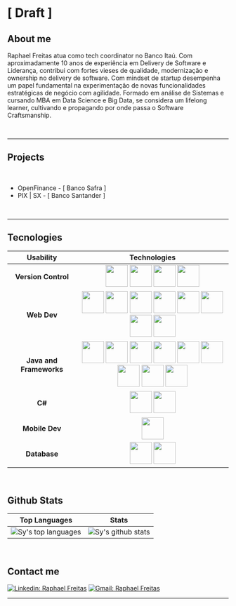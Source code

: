 # [ Draft ]

## About me

<p>

Raphael Freitas atua como tech coordinator no Banco Itaú. 
Com aproximadamente 10 anos de experiência em Delivery de Software e Liderança, contribui com fortes vieses de qualidade, modernização e ownership no delivery de software. 
Com mindset de startup desempenha um papel fundamental na experimentação de novas funcionalidades estratégicas de negócio com agilidade.
Formado em análise de Sistemas e cursando MBA em Data Science e Big Data, se considera um lifelong learner, cultivando e propagando por onde passa o Software Craftsmanship.

</p>

<br>
<hr>

## Projects

<br>

* OpenFinance - [ Banco Safra ]
* PIX | SX - [ Banco Santander ]

<br>
<hr>

## Tecnologies

  | Usability | Technologies | 
  | :---: | :---: |
  | <b>Version Control</b> | <img height="50" src="https://user-images.githubusercontent.com/25181517/117364277-fc4eb280-aebd-11eb-8769-a3583c6a2037.png"> <img height="50" src="https://user-images.githubusercontent.com/25181517/117364276-fc4eb280-aebd-11eb-92ba-8a6ef74b7313.png"> <img height="50" src="https://user-images.githubusercontent.com/25181517/117364279-fce74900-aebd-11eb-8b79-75984359d043.png"> <img height="50" src="https://user-images.githubusercontent.com/25181517/121401477-0e0df480-c959-11eb-8ec7-ef8d06584380.png"> |
  | <b> Web Dev </b> | <img height="50" src="https://user-images.githubusercontent.com/25181517/117447535-f00a3a00-af3d-11eb-89bf-45aaf56dbaf1.png"> <img height="50" src="https://user-images.githubusercontent.com/25181517/117447663-0fa16280-af3e-11eb-8677-bcf8e4f8e298.png"> <img height="50" src="https://user-images.githubusercontent.com/25181517/117447155-6a868a00-af3d-11eb-9cfe-245df15c9f3f.png"> <img height="50" src="https://user-images.githubusercontent.com/25181517/117447798-3c557a00-af3e-11eb-9097-15de64b078de.png"> <img height="50" src="https://user-images.githubusercontent.com/25181517/117448085-96eed600-af3e-11eb-9492-83a3a0fcbfb1.png"> <img height="50" src="https://user-images.githubusercontent.com/25181517/117448384-f9e06d00-af3e-11eb-9e02-a05bead103cf.png"> <img height="50" src="https://user-images.githubusercontent.com/25181517/121401671-49102800-c959-11eb-9f6f-74d49a5e1774.png"> <img height="50" src="https://user-images.githubusercontent.com/25181517/121402101-c89df700-c959-11eb-8b4a-bbadf9e84b30.png"> |
  | <b> Java and Frameworks </b> | <img height="50" src="https://user-images.githubusercontent.com/25181517/117201156-9a724800-adec-11eb-9a9d-3cd0f67da4bc.png"> <img height="50" src="https://user-images.githubusercontent.com/25181517/117201470-f6d56780-adec-11eb-8f7c-e70e376cfd07.png"> <img height="50" src="https://user-images.githubusercontent.com/25181517/117207026-c9d88300-adf3-11eb-9aad-6a875ab0f628.png"> <img height="50" src="https://user-images.githubusercontent.com/25181517/117207242-07d5a700-adf4-11eb-975e-be04e62b984b.png"> <img height="50" src="https://user-images.githubusercontent.com/25181517/117207493-49665200-adf4-11eb-808e-a9c0fcc2a0a0.png"> <img height="50" src="https://user-images.githubusercontent.com/25181517/117534205-b6ded200-aff0-11eb-8ba8-35d4d4f49159.png"> <img height="50" src="https://user-images.githubusercontent.com/25181517/117533873-484d4480-afef-11eb-9fad-67c8605e3592.png"> <img height="50" src="https://user-images.githubusercontent.com/25181517/117533874-48e5db00-afef-11eb-869b-58c79865f048.png"> <img height="50" src="https://user-images.githubusercontent.com/25181517/117534049-15f01700-aff0-11eb-964b-2fe19ecbd26e.png"> |
  | <b> C# </b> | <img height="50" src="https://user-images.githubusercontent.com/25181517/121405384-444d7300-c95d-11eb-959f-913020d3bf90.png"> <img height="50" src="https://user-images.githubusercontent.com/25181517/121405754-b4f48f80-c95d-11eb-8893-fc325bde617f.png"> |
  | <b> Mobile Dev </b> | <img height="50" src="https://user-images.githubusercontent.com/25181517/117269608-b7dcfb80-ae58-11eb-8e66-6cc8753553f0.png">|
  | <b> Database </b> |<img height="50" src="https://user-images.githubusercontent.com/25181517/117208740-bfb78400-adf5-11eb-97bb-09072b6bedfc.png"> <img height="50" src="https://user-images.githubusercontent.com/25181517/117208736-bdedc080-adf5-11eb-912f-61c7d43705f6.png">|

<br>

## Github Stats

  |Top Languages | Stats |
  | :---: | :---: |
  | ![Sy's top languages](https://github-readme-stats.vercel.app/api/top-langs/?username=jraphadev&show_icons=true&title_color=f6c32c&icon_color=f6c32c&text_color=9f9f9f&bg_color=151515&count_private=true&layout=compact) | ![Sy's github stats](https://github-readme-stats.vercel.app/api?username=jraphadev&show_icons=true&title_color=f6c32c&icon_color=f6c32c&text_color=9f9f9f&bg_color=151515&count_private=true) |

<br>

## Contact me

  [![Linkedin: Raphael Freitas](https://img.shields.io/badge/-raphaelfreitas-blue?style=flat-square&logo=Linkedin&logoColor=white&link=https://www.linkedin.com/in/raphael-freitas-santos/)](https://www.linkedin.com/in/raphael-freitas-santos/)  [![Gmail: Raphael Freitas](https://img.shields.io/badge/-raphaelfreitas-red?style=flat-square&logo=Gmail&logoColor=white&link=https://mail.google.com/mail/?view=cm&fs=1&tf=1&to=raphael.freitas.pessoal@gmail.com)](https://mail.google.com/mail/?view=cm&fs=1&tf=1&to=raphael.freitas.pessoal@gmail.com)

<hr>
<br>
